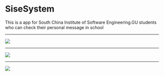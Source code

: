 # SiseSystem
This is a app for South China Institute of Software Engineering.GU students who can check their personal message in school
***
![](https://github.com/q326881053/SiseSystem/blob/master/snapshot/1.jpg)
***
![](https://github.com/q326881053/SiseSystem/blob/master/snapshot/2.jpg)
***
![](https://github.com/q326881053/SiseSystem/blob/master/snapshot/3.jpg)
